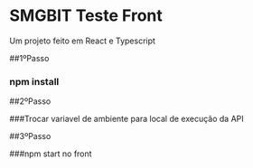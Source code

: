 # SMGBIT Teste Front

Um projeto feito em React e Typescript


##1ºPasso

### npm install

##2ºPasso

###Trocar variavel de ambiente para local de execução da API


##3ºPasso

###npm start no front
